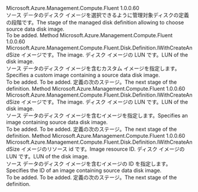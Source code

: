 <Type Name="IWithDataDiskFromImage" FullName="Microsoft.Azure.Management.Compute.Fluent.Disk.Definition.IWithDataDiskFromImage">
  <TypeSignature Language="C#" Value="public interface IWithDataDiskFromImage" />
  <TypeSignature Language="ILAsm" Value=".class public interface auto ansi abstract IWithDataDiskFromImage" />
  <TypeSignature Language="DocId" Value="T:Microsoft.Azure.Management.Compute.Fluent.Disk.Definition.IWithDataDiskFromImage" />
  <TypeSignature Language="VB.NET" Value="Public Interface IWithDataDiskFromImage" />
  <TypeSignature Language="F#" Value="type IWithDataDiskFromImage = interface" />
  <AssemblyInfo>
    <AssemblyName>Microsoft.Azure.Management.Compute.Fluent</AssemblyName>
    <AssemblyVersion>1.0.0.60</AssemblyVersion>
  </AssemblyInfo>
  <Interfaces />
  <Docs>
    <summary>
            <span data-ttu-id="2397d-101">ソース データのディスク イメージを選択できるように管理対象ディスクの定義の段階です。</span><span class="sxs-lookup"><span data-stu-id="2397d-101">The stage of the managed disk definition allowing to choose source data disk image.</span></span>
            </summary>
    <remarks>To be added.</remarks>
  </Docs>
  <Members>
    <Member MemberName="FromImage">
      <MemberSignature Language="C#" Value="public Microsoft.Azure.Management.Compute.Fluent.Disk.Definition.IWithCreateAndSize FromImage (Microsoft.Azure.Management.Compute.Fluent.IVirtualMachineCustomImage image, int diskLun);" />
      <MemberSignature Language="ILAsm" Value=".method public hidebysig newslot virtual instance class Microsoft.Azure.Management.Compute.Fluent.Disk.Definition.IWithCreateAndSize FromImage(class Microsoft.Azure.Management.Compute.Fluent.IVirtualMachineCustomImage image, int32 diskLun) cil managed" />
      <MemberSignature Language="DocId" Value="M:Microsoft.Azure.Management.Compute.Fluent.Disk.Definition.IWithDataDiskFromImage.FromImage(Microsoft.Azure.Management.Compute.Fluent.IVirtualMachineCustomImage,System.Int32)" />
      <MemberSignature Language="VB.NET" Value="Public Function FromImage (image As IVirtualMachineCustomImage, diskLun As Integer) As IWithCreateAndSize" />
      <MemberSignature Language="F#" Value="abstract member FromImage : Microsoft.Azure.Management.Compute.Fluent.IVirtualMachineCustomImage * int -&gt; Microsoft.Azure.Management.Compute.Fluent.Disk.Definition.IWithCreateAndSize" Usage="iWithDataDiskFromImage.FromImage (image, diskLun)" />
      <MemberType>Method</MemberType>
      <AssemblyInfo>
        <AssemblyName>Microsoft.Azure.Management.Compute.Fluent</AssemblyName>
        <AssemblyVersion>1.0.0.60</AssemblyVersion>
      </AssemblyInfo>
      <ReturnValue>
        <ReturnType>Microsoft.Azure.Management.Compute.Fluent.Disk.Definition.IWithCreateAndSize</ReturnType>
      </ReturnValue>
      <Parameters>
        <Parameter Name="image" Type="Microsoft.Azure.Management.Compute.Fluent.IVirtualMachineCustomImage" />
        <Parameter Name="diskLun" Type="System.Int32" />
      </Parameters>
      <Docs>
        <param name="image"><span data-ttu-id="2397d-102">イメージです。</span><span class="sxs-lookup"><span data-stu-id="2397d-102">The image.</span></span></param>
        <param name="diskLun"><span data-ttu-id="2397d-103">ディスク イメージの LUN です。</span><span class="sxs-lookup"><span data-stu-id="2397d-103">LUN of the disk image.</span></span></param>
        <summary>
            <span data-ttu-id="2397d-104">ソース データのディスク イメージを含むカスタム イメージを指定します。</span><span class="sxs-lookup"><span data-stu-id="2397d-104">Specifies a custom image containing a source data disk image.</span></span>
            </summary>
        <returns>To be added.</returns>
        <remarks>To be added.</remarks>
        <return><span data-ttu-id="2397d-105">定義の次のステージ。</span><span class="sxs-lookup"><span data-stu-id="2397d-105">The next stage of the definition.</span></span></return>
      </Docs>
    </Member>
    <Member MemberName="FromImage">
      <MemberSignature Language="C#" Value="public Microsoft.Azure.Management.Compute.Fluent.Disk.Definition.IWithCreateAndSize FromImage (Microsoft.Azure.Management.Compute.Fluent.IVirtualMachineImage image, int diskLun);" />
      <MemberSignature Language="ILAsm" Value=".method public hidebysig newslot virtual instance class Microsoft.Azure.Management.Compute.Fluent.Disk.Definition.IWithCreateAndSize FromImage(class Microsoft.Azure.Management.Compute.Fluent.IVirtualMachineImage image, int32 diskLun) cil managed" />
      <MemberSignature Language="DocId" Value="M:Microsoft.Azure.Management.Compute.Fluent.Disk.Definition.IWithDataDiskFromImage.FromImage(Microsoft.Azure.Management.Compute.Fluent.IVirtualMachineImage,System.Int32)" />
      <MemberSignature Language="VB.NET" Value="Public Function FromImage (image As IVirtualMachineImage, diskLun As Integer) As IWithCreateAndSize" />
      <MemberSignature Language="F#" Value="abstract member FromImage : Microsoft.Azure.Management.Compute.Fluent.IVirtualMachineImage * int -&gt; Microsoft.Azure.Management.Compute.Fluent.Disk.Definition.IWithCreateAndSize" Usage="iWithDataDiskFromImage.FromImage (image, diskLun)" />
      <MemberType>Method</MemberType>
      <AssemblyInfo>
        <AssemblyName>Microsoft.Azure.Management.Compute.Fluent</AssemblyName>
        <AssemblyVersion>1.0.0.60</AssemblyVersion>
      </AssemblyInfo>
      <ReturnValue>
        <ReturnType>Microsoft.Azure.Management.Compute.Fluent.Disk.Definition.IWithCreateAndSize</ReturnType>
      </ReturnValue>
      <Parameters>
        <Parameter Name="image" Type="Microsoft.Azure.Management.Compute.Fluent.IVirtualMachineImage" />
        <Parameter Name="diskLun" Type="System.Int32" />
      </Parameters>
      <Docs>
        <param name="image"><span data-ttu-id="2397d-106">イメージです。</span><span class="sxs-lookup"><span data-stu-id="2397d-106">The image.</span></span></param>
        <param name="diskLun"><span data-ttu-id="2397d-107">ディスク イメージの LUN です。</span><span class="sxs-lookup"><span data-stu-id="2397d-107">LUN of the disk image.</span></span></param>
        <summary>
            <span data-ttu-id="2397d-108">ソース データのディスク イメージを含むイメージを指定します。</span><span class="sxs-lookup"><span data-stu-id="2397d-108">Specifies an image containing source data disk image.</span></span>
            </summary>
        <returns>To be added.</returns>
        <remarks>To be added.</remarks>
        <return><span data-ttu-id="2397d-109">定義の次のステージ。</span><span class="sxs-lookup"><span data-stu-id="2397d-109">The next stage of the definition.</span></span></return>
      </Docs>
    </Member>
    <Member MemberName="FromImage">
      <MemberSignature Language="C#" Value="public Microsoft.Azure.Management.Compute.Fluent.Disk.Definition.IWithCreateAndSize FromImage (string imageId, int diskLun);" />
      <MemberSignature Language="ILAsm" Value=".method public hidebysig newslot virtual instance class Microsoft.Azure.Management.Compute.Fluent.Disk.Definition.IWithCreateAndSize FromImage(string imageId, int32 diskLun) cil managed" />
      <MemberSignature Language="DocId" Value="M:Microsoft.Azure.Management.Compute.Fluent.Disk.Definition.IWithDataDiskFromImage.FromImage(System.String,System.Int32)" />
      <MemberSignature Language="VB.NET" Value="Public Function FromImage (imageId As String, diskLun As Integer) As IWithCreateAndSize" />
      <MemberSignature Language="F#" Value="abstract member FromImage : string * int -&gt; Microsoft.Azure.Management.Compute.Fluent.Disk.Definition.IWithCreateAndSize" Usage="iWithDataDiskFromImage.FromImage (imageId, diskLun)" />
      <MemberType>Method</MemberType>
      <AssemblyInfo>
        <AssemblyName>Microsoft.Azure.Management.Compute.Fluent</AssemblyName>
        <AssemblyVersion>1.0.0.60</AssemblyVersion>
      </AssemblyInfo>
      <ReturnValue>
        <ReturnType>Microsoft.Azure.Management.Compute.Fluent.Disk.Definition.IWithCreateAndSize</ReturnType>
      </ReturnValue>
      <Parameters>
        <Parameter Name="imageId" Type="System.String" />
        <Parameter Name="diskLun" Type="System.Int32" />
      </Parameters>
      <Docs>
        <param name="imageId"><span data-ttu-id="2397d-110">イメージのリソース id です。</span><span class="sxs-lookup"><span data-stu-id="2397d-110">Image resource ID.</span></span></param>
        <param name="diskLun"><span data-ttu-id="2397d-111">ディスク イメージの LUN です。</span><span class="sxs-lookup"><span data-stu-id="2397d-111">LUN of the disk image.</span></span></param>
        <summary>
            <span data-ttu-id="2397d-112">ソース データのディスク イメージを含むイメージの ID を指定します。</span><span class="sxs-lookup"><span data-stu-id="2397d-112">Specifies the ID of an image containing source data disk image.</span></span>
            </summary>
        <returns>To be added.</returns>
        <remarks>To be added.</remarks>
        <return><span data-ttu-id="2397d-113">定義の次のステージ。</span><span class="sxs-lookup"><span data-stu-id="2397d-113">The next stage of the definition.</span></span></return>
      </Docs>
    </Member>
  </Members>
</Type>
